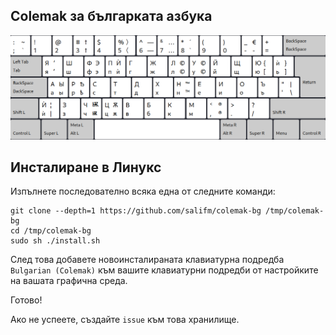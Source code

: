 ## Colemak за българката азбука

![preview bulgarian colemak](preview.png)

## Инсталиране в Линукс

Изпълнете последователно всяка една от следните команди:

```fish
git clone --depth=1 https://github.com/salifm/colemak-bg /tmp/colemak-bg
cd /tmp/colemak-bg
sudo sh ./install.sh
```

След това добавете новоинсталираната клавиатурна подредба `Bulgarian (Colemak)` към вашите клавиатурни подредби от настройките на вашата графична среда.

Готово!

Ако не успеете, създайте `issue` към това хранилище.
